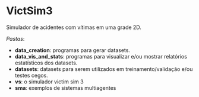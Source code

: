 # VictSim3
Simulador de acidentes com vítimas em uma grade 2D.

<i>Pastas</i>:
* <b>data_creation</b>: programas para gerar datasets.
* <b>data_vis_and_stats</b>: programas para visualizar e/ou mostrar relatórios estatísticos dos datasets.
* <b>datasets</b>: datasets para serem utilizados em treinamento/validação e/ou testes cegos.
* <b>vs</b>: o simulador victim sim 3
* <b>sma</b>: exemplos de sistemas multiagentes
